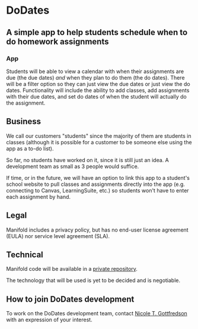 # DoDates
## A simple app to help students schedule when to do homework assignments
### App
Students will be able to view a calendar with when their assignments are due (the due dates) *and* when they plan to do them (the do dates). There will be a filter option so they can just view the due dates or just view the do dates. Functionality will include the ability to add classes, add assignments with their due dates, and set do dates of when the student will actually do the assignment.

## Business
We call our customers "students" since the majority of them are students in classes (although it is possible for a customer to be someone else using the app as a to-do list).

So far, no students have worked on it, since it is still just an idea. A development team as small as 3 people would suffice.

If time, or in the future, we will have an option to link this app to a student's school website to pull classes and assignments directly into the app (e.g. connecting to Canvas, LearningSuite, etc.) so students won't have to enter each assignment by hand.

## Legal
Manifold includes a privacy policy, but has no end-user license agreement (EULA) nor service level agreement (SLA).

## Technical
Manifold code will be available in a [private repository](https://github.com/byucs452s2019/DoDates).

The technology that will be used is yet to be decided and is negotiable.

## How to join DoDates development
To work on the DoDates development team, contact [Nicole T. Gottfredson](mailto:nicole.theurer@outlook.com) with an expression of your interest.
